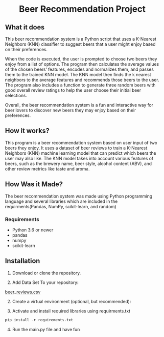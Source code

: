 <h1 align="center">Beer Recommendation Project</h1>


## What it does

This beer recommendation system is a Python script that uses a K-Nearest Neighbors (KNN) classifier to suggest beers that a user might enjoy based on their preferences.

When the code is executed, the user is prompted to choose two beers they enjoy from a list of options. The program then calculates the average values of the chosen beers' features, encodes and normalizes them, and passes them to the trained KNN model. The KNN model then finds the k nearest neighbors to the average features and recommends those beers to the user. The program also includes a function to generate three random beers with good overall review ratings to help the user choose their initial beer selections.

Overall, the beer recommendation system is a fun and interactive way for beer lovers to discover new beers they may enjoy based on their preferences.


## How it works?
This program is a beer recommendation system based on user input of two beers they enjoy. It uses a dataset of beer reviews to train a K-Nearest Neighbors (KNN) machine learning model that can predict which beers the user may also like. The KNN model takes into account various features of beers, such as the brewery name, beer style, alcohol content (ABV), and other review metrics like taste and aroma. 



## How Was it Made?

The beer recommendation system was made using Python programming language and several libraries which are included in the requirments(Pandas, NumPy, scikit-learn, and random)

### Requirements

- Python 3.6 or newer
- pandas
- numpy
- scikit-learn

## Installation

1. Download or clone the repository.

2. Add Data Set To your repository:

[beer_reviews.csv](https://data.world/socialmediadata/beeradvocate/workspace/file?filename=beer_reviews.csv)

2. Create a virtual environment (optional, but recommended):

3. Activate and install required libraries using requirments.txt
```python
pip install -r requirements.txt
```

4. Run the main.py file and have fun
